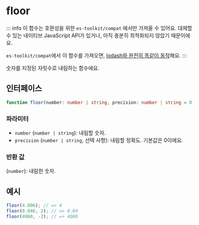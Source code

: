 # floor

::: info
이 함수는 호환성을 위한 `es-toolkit/compat` 에서만 가져올 수 있어요. 대체할 수 있는 네이티브 JavaScript API가 있거나, 아직 충분히 최적화되지 않았기 때문이에요.

`es-toolkit/compat`에서 이 함수를 가져오면, [lodash와 완전히 똑같이 동작](../../../compatibility.md)해요.
:::

숫자를 지정된 자릿수로 내림하는 함수에요.

## 인터페이스

```typescript
function floor(number: number | string, precision: number | string = 0): number;
```

### 파라미터

- `number` (`number | string`): 내림할 숫자.
- `precision` (`number | string`, 선택 사항): 내림할 정확도. 기본값은 0이에요.

### 반환 값

(`number`): 내림한 숫자.

## 예시

```typescript
floor(4.006); // => 4
floor(0.046, 2); // => 0.04
floor(4060, -2); // => 4000
```
